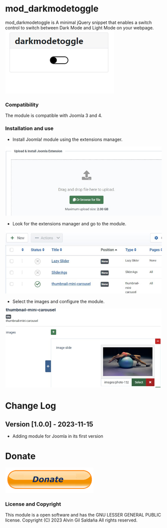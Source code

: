 # mod_darkmodetoggle
mod_darkmodetoggle is A minimal jQuery snippet that enables a switch control to switch between Dark Mode and Light Mode on your webpage.
![](https://github.com/alvinalvin/holamundo/blob/6c6844d440ead243447e67162832b747ab1b32d0/darmode.jpg)

### Compatibility
 The module is compatible with Joomla 3 and 4.
 ### Installation and use

<ul>
<li>Install Joomla! module using the extensions manager.</li>
</ul>

![](https://github.com/alvinalvin/holamundo/blob/4d66fb03376df76ea5f4c30825d7b59a66f186e5/imgg.jpg)


<ul>
<li>Look for the extensions manager and go to the module.</li>
</ul>

![](https://github.com/alvinalvin/holamundo/blob/8a0f40b14384a2ee7e2d17eea42ab4eeb104244c/imagen.jpg)


<ul>
<li>Select the images and configure the module.</li>
</ul>

![](https://github.com/alvinalvin/holamundo/blob/f692cf3b6beff751f07fdac84ff51c88eea99406/imagenoo.jpg)

# Change Log





## Version [1.0.0] - 2023-11-15

<ul>
<li>Adding module for Joomla in its first version</li>
</ul>

# Donate
<a title="" href="https://www.paypal.com/donate/?hosted_button_id=B7YYDKUTNU8PS"><img src="https://github.com/alvinalvin/holamundo/blob/1dce12abea45d82ecbce3423f7ecdeb3e5f275a5/PayPal-Donate-Button-PNG.png" alt="" /></a>



### License and Copyright

This module is a open software and has the GNU LESSER GENERAL PUBLIC license. Copyright (C) 2023 Alvin Gil Saldaña All rights reserved.
